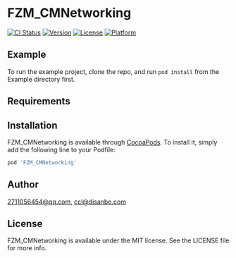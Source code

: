 # FZM_CMNetworking

[![CI Status](https://img.shields.io/travis/2711056454@qq.com/FZM_CMNetworking.svg?style=flat)](https://travis-ci.org/2711056454@qq.com/FZM_CMNetworking)
[![Version](https://img.shields.io/cocoapods/v/FZM_CMNetworking.svg?style=flat)](https://cocoapods.org/pods/FZM_CMNetworking)
[![License](https://img.shields.io/cocoapods/l/FZM_CMNetworking.svg?style=flat)](https://cocoapods.org/pods/FZM_CMNetworking)
[![Platform](https://img.shields.io/cocoapods/p/FZM_CMNetworking.svg?style=flat)](https://cocoapods.org/pods/FZM_CMNetworking)

## Example

To run the example project, clone the repo, and run `pod install` from the Example directory first.

## Requirements

## Installation

FZM_CMNetworking is available through [CocoaPods](https://cocoapods.org). To install
it, simply add the following line to your Podfile:

```ruby
pod 'FZM_CMNetworking'
```

## Author

2711056454@qq.com, ccl@disanbo.com

## License

FZM_CMNetworking is available under the MIT license. See the LICENSE file for more info.
